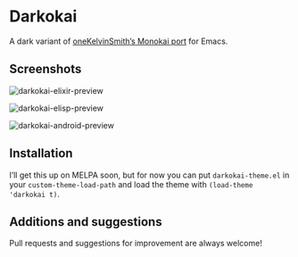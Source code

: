 # Darkokai
A dark variant of [oneKelvinSmith’s Monokai port](https://github.com/oneKelvinSmith/monokai-emacs) for Emacs.

## Screenshots

![darkokai-elixir-preview](/../screenshots/elixir-example.png)

![darkokai-elisp-preview](/../screenshots/elisp-example.png)

![darkokai-android-preview](/../screenshots/android-example.png)

## Installation

I’ll get this up on MELPA soon, but for now you can put `darkokai-theme.el` in your `custom-theme-load-path` and load the theme with `(load-theme 'darkokai t)`.

## Additions and suggestions

Pull requests and suggestions for improvement are always welcome!
